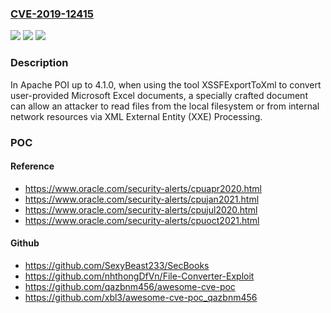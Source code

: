### [CVE-2019-12415](https://cve.mitre.org/cgi-bin/cvename.cgi?name=CVE-2019-12415)
![](https://img.shields.io/static/v1?label=Product&message=Apache%20POI&color=blue)
![](https://img.shields.io/static/v1?label=Version&message=n%2Fa&color=blue)
![](https://img.shields.io/static/v1?label=Vulnerability&message=Information%20Disclosure&color=brighgreen)

### Description

In Apache POI up to 4.1.0, when using the tool XSSFExportToXml to convert user-provided Microsoft Excel documents, a specially crafted document can allow an attacker to read files from the local filesystem or from internal network resources via XML External Entity (XXE) Processing.

### POC

#### Reference
- https://www.oracle.com/security-alerts/cpuapr2020.html
- https://www.oracle.com/security-alerts/cpujan2021.html
- https://www.oracle.com/security-alerts/cpujul2020.html
- https://www.oracle.com/security-alerts/cpuoct2021.html

#### Github
- https://github.com/SexyBeast233/SecBooks
- https://github.com/nhthongDfVn/File-Converter-Exploit
- https://github.com/qazbnm456/awesome-cve-poc
- https://github.com/xbl3/awesome-cve-poc_qazbnm456

